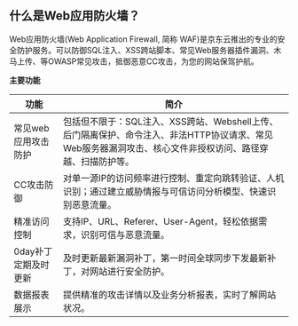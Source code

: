 ## **什么是Web应用防火墙？**

Web应用防火墙(Web Application Firewall, 简称 WAF)是京东云推出的专业的安全防护服务。可以防御SQL注入、XSS跨站脚本、常见Web服务器插件漏洞、木马上传、等OWASP常见攻击，抵御恶意CC攻击，为您的网站保驾护航。

**主要功能**

| 功能                 | 简介                                                         |
| -------------------- | ------------------------------------------------------------ |
| 常见web应用攻击防护  | 包括但不限于：SQL注入、XSS跨站、Webshell上传、后门隔离保护、命令注入、非法HTTP协议请求、常见Web服务器漏洞攻击、核心文件非授权访问、路径穿越、扫描防护等。 |
| CC攻击防御           | 对单一源IP的访问频率进行控制、重定向跳转验证、人机识别；通过建立威胁情报与可信访问分析模型、快速识别恶意流量。 |
| 精准访问控制         | 支持IP、URL、Referer、User-Agent，轻松依据需求，识别可信与恶意流量。 |
| 0day补丁定期及时更新 | 及时更新最新漏洞补丁，第一时间全球同步下发最新补丁，对网站进行安全防护。 |
| 数据报表展示         | 提供精准的攻击详情以及业务分析报表，实时了解网站状况。       |

 